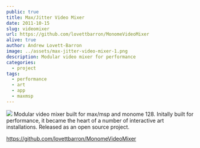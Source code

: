 ```yaml
---
public: true
title: Max/Jitter Video Mixer
date: 2011-10-15
slug: videomixer
url: https://github.com/lovettbarron/MonomeVideoMixer
alive: true
author: Andrew Lovett-Barron
image: ../assets/max-jitter-video-mixer-1.png
description: Modular video mixer for performance
categories:
  - project
tags:
  - performance
  - art
  - app
  - maxmsp
---
```

![](../assets/max-jitter-video-mixer-1.png)
Modular video mixer built for max/msp and monome 128. Initally built for performance, it became the heart of a number of interactive art installations. Released as an open source project.

https://github.com/lovettbarron/MonomeVideoMixer

